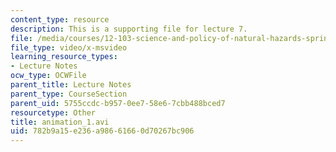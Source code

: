 ```yaml
---
content_type: resource
description: This is a supporting file for lecture 7.
file: /media/courses/12-103-science-and-policy-of-natural-hazards-spring-2010/782b9a15e236a98661660d70267bc906_animation_1.avi
file_type: video/x-msvideo
learning_resource_types:
- Lecture Notes
ocw_type: OCWFile
parent_title: Lecture Notes
parent_type: CourseSection
parent_uid: 5755ccdc-b957-0ee7-58e6-7cbb488bced7
resourcetype: Other
title: animation_1.avi
uid: 782b9a15-e236-a986-6166-0d70267bc906
---
```

